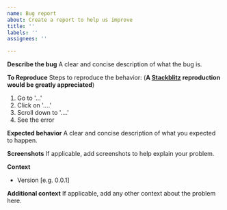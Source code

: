 ```yaml
---
name: Bug report
about: Create a report to help us improve
title: ''
labels: ''
assignees: ''

---
```


**Describe the bug**
A clear and concise description of what the bug is.

**To Reproduce**
Steps to reproduce the behavior:
(**A [Stackblitz](https://stackblitz.com/) reproduction would be greatly appreciated**)
1. Go to '...'
2. Click on '....'
3. Scroll down to '....'
4. See the error

**Expected behavior**
A clear and concise description of what you expected to happen.

**Screenshots**
If applicable, add screenshots to help explain your problem.

**Context**
 - Version [e.g. 0.0.1]

**Additional context**
If applicable, add any other context about the problem here.
